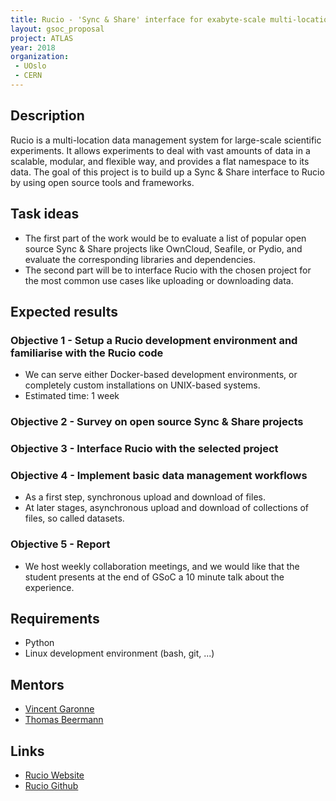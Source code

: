 ```yaml
---
title: Rucio - 'Sync & Share' interface for exabyte-scale multi-location data management
layout: gsoc_proposal
project: ATLAS
year: 2018
organization:
 - UOslo
 - CERN
---
```


## Description

Rucio is a multi-location data management system for large-scale scientific experiments. It allows experiments to deal with vast amounts of data in a scalable, modular, and flexible way, and provides a flat namespace to its data. The goal of this project is to build up a Sync & Share interface to Rucio by using open source tools and frameworks.


## Task ideas

- The first part of the work would be to evaluate a list of popular open source Sync & Share projects like OwnCloud, Seafile, or Pydio, and evaluate the corresponding libraries and dependencies.
- The second part will be to interface Rucio with the chosen project for the most common use cases like uploading or downloading data.

## Expected results

### Objective 1 - Setup a Rucio development environment and familiarise with the Rucio code

- We can serve either Docker-based development environments, or completely custom installations on UNIX-based systems.
- Estimated time: 1 week

### Objective 2 - Survey on open source Sync & Share projects

### Objective 3 - Interface Rucio with the selected project

### Objective 4 - Implement basic data management workflows

- As a first step, synchronous upload and download of files.
- At later stages, asynchronous upload and download of collections of files, so called datasets.

### Objective 5 - Report

- We host weekly collaboration meetings, and we would like that the student presents at the end of GSoC a 10 minute talk about the experience.

## Requirements

- Python
- Linux development environment (bash, git, ...)

## Mentors

- [Vincent Garonne](mailto:vgaronne@gmail.com)
- [Thomas Beermann](mailto:Thomas.Beermann@cern.ch)

## Links

- [Rucio Website](https://rucio.cern.ch)
- [Rucio Github](https://github.com/rucio/rucio)
